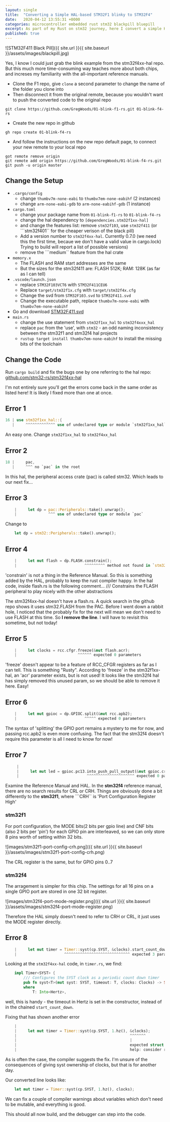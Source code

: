 ```yaml
---
layout: single
title:  "Converting a Simple HAL-based STM32F1 blinky to STM32F4"
date:   2020-04-12 13:55:31 +0000
categories: microcontroller embedded rust stm32 blackpill bluepill
excerpt: As part of my Rust on stm32 journey, here I convert a simple HAL based blinky program from the STM32F103 (Blue Pill) to the STM32F411 (Black Pill) before referring to the Reference Manual, PAC and HAL crates.
published: true
---
```


![STM32F411 Black Pill]({{ site.url }}{{ site.baseurl }}/assets/images/blackpill.jpg)

Yes, I know I could just grab the blink example from the stm32f4xx-hal repo. But this much more time-consuming way teaches more about both chips, and increses
my familiarity with the all-important reference manuals.

* Clone the F1 repo, give ```clone``` a second parameter to change the name of the folder you clone into
* Then disconnect it from the original remote, because you wouldn't want to push the converted code to the original repo

```shell
git clone https://github.com/GregWoods/01-blink-f1-rs.git 01-blink-f4-rs
```

* Create the new repo in github

```shell
gh repo create 01-blink-f4-rs
```

* And follow the instructions on the new repo default page, to connect your new remote to your local repo

```shell
got remote remove origin
git remote add origin https://github.com/GregWoods/01-blink-f4-rs.git
git push -u origin master
```

## Change the Setup

* ```.cargo/config```
  * change ```thumbv7m-none-eabi``` to ```thumbv7em-none-eabihf``` (2 instances)
  * change ```arm-none-eabi-gdb``` to ```arm-none-eabihf-gdb``` (1 instance)
* ```cargo.toml```
  * change your package name from ```01-blink-f1-rs``` to ```01-blink-f4-rs```
  * change the hal dependency to ```[dependencies.stm32f1xx-hal]```
  * and change the features list: remove ```stm32f103```, use ```stm32f411``` (or ```stm32f401`` for the cheaper verison of the black pill)
  * Add a version number to ```stm32f4xx-hal```. Currently 0.7.0 (we need this the first time, becaue we don't have a valid value in cargo.lock) Trying to build will report a list of possible versions)
  * remove the ```medium`` feature from the hal crate
* ```memory.x```
  * The FLASH and RAM start addresses are the same
  * But the sizes for the stm32f411 are: FLASH 512K; RAM: 128K  (as far as I can tell)
* ```.vscode/launch.json```
  * replace ```STM32F103VCT6``` with ```STM32F411CEU6```
  * Replace ```target/stm32f1x.cfg``` with ```target/stm32f4x.cfg```
  * Change the svd from ```STM32F103.svd``` to ```STM32F411.svd```
  * Change the executable path, replace ```thumbv7m-none-eabi``` with ```thumbv7em-none-eabihf```
* Go and download [STM32F411.svd](https://www.st.com/en/microcontrollers-microprocessors/stm32f411.html#resource)
* ```main.rs```
  * change the use statement from ```stm32f1xx_hal``` to ```stm32f4xxx_hal```
  * replace ```pac``` from the 'use', with ```stm32``` - an odd naming inconsistency between the stm32f1 and stm32f4 hal projects
  * ```rustup target install thumbv7em-none-eabihf``` to install the missing bits of the toolchain

## Change the Code

Run ```cargo build``` and fix the bugs one by one referring to the hal repo: [github.com/stm32-rs/stm32f4xx-hal](https://github.com/stm32-rs/stm32f4xx-hal)

I'm not entirely sure you'll get the errors come back in the same order as listed here! It is likely I fixed more than one at once.

## Error 1

```Rust
16 | use stm32f1xx_hal::{
   |     ^^^^^^^^^^^^^ use of undeclared type or module `stm32f1xx_hal`
```

An easy one. Change ```stm32f1xx_hal``` to ```stm32f4xx_hal```

## Error 2

```Rust
18 |     pac,
   |     ^^^ no `pac` in the root
```

In this hal, the peripheral access crate (pac) is called stm32.
Which leads to our next fix...

## Error 3

```Rust
    |     let dp = pac::Peripherals::take().unwrap();
    |              ^^^ use of undeclared type or module `pac`
```

Change to

```Rust
    let dp = stm32::Peripherals::take().unwrap();
````

## Error 4

```Rust
    |     let mut flash = dp.FLASH.constrain();
    |                              ^^^^^^^^^ method not found in `stm32f4::stm32f411::FLASH`
```

'constrain' is not a thing in the Reference Manual. So this is something added by the HAL, probably to keep the rust compiler happy. In the hal code, inside flash.rs is the following comment...
    /// Constrains the FLASH peripheral to play nicely with the other abstractions

The stm32f4xx-hal doesn't have a flash.rs. A quick search in the github repo shows it uses stm32.FLASH from the PAC.
Before I went down a rabbit hole, I noticed that the probably fix for the next will mean we don't need to use FLASH at this time.
So **I remove the line**. I will have to revisit this sometime, but not today!

## Error 5

```Rust
    |     let clocks = rcc.cfgr.freeze(&mut flash.acr);
    |                           ^^^^^^ expected 0 parameters
```

'freeze' doesn't appear to be a feature of RCC_CFGR registers as far as I can tell. This is something "Rusty".
According to 'freeze' in the stm32f1xx-hal, an 'acr' parameter exists, but is not used!
It looks like the stm32f4 hal has simply removed this unused param, so we should be able to remove it here. Easy!

## Error 6

```Rust
    |     let mut gpioc = dp.GPIOC.split(&mut rcc.apb2);
    |                              ^^^^^ expected 0 parameters
```

The syntax of 'splitting' the GPIO port remains a mystery to me for now, and passing rcc.apb2 is even more confusing. The fact that the stm32f4 doesn't require this parameter is all I need to know for now!

## Error 7

```Rust
     |
     |     let mut led = gpioc.pc13.into_push_pull_output(&mut gpioc.crh);
     |                              ^^^^^^^^^^^^^^^^^^^^^ expected 0 parameters
```

Examine the Reference Manual and HAL.
In the **stm32f4** reference manual, there are no search results for CRL or CRH. Things are obviously done a bit differently to the **stm32f1**, where ```CRH`` is 'Port Configuration Register High'

### stm32f1

For port configuration, the MODE bits(2 bits per gpio line) and CNF bits (also 2 bits per 'pin') for each GPIO pin are interleaved, so we can only store 8 pins worth of setting within 32 bits.

![images/stm32f1-port-config-crh.png]({{ site.url }}{{ site.baseurl }}/assets/images/stm32f1-port-config-crh.png)

The CRL register is the same, but for GPIO pins 0..7

### stm32f4

The arragement is simpler for this chip. The settings for all 16 pins on a single GPIO port are stored in one 32 bit register.

![images/stm32f4-port-mode-register.png]({{ site.url }}{{ site.baseurl }}/assets/images/stm32f4-port-mode-register.png)

Therefore the HAL simply doesn't need to refer to CRH or CRL, it just uses the MODE register directly.

## Error 8

```Rust
    |     let mut timer = Timer::syst(cp.SYST, &clocks).start_count_down(1.hz());
    |                     ^^^^^^^^^^^^^^^^^^^^^^^^^^^^^ expected 3 parameters
```

Looking at the ```stm32f4xx-hal``` code, in ```timer.rs```, we find:

```Rust
    impl Timer<SYST> {
        /// Configures the SYST clock as a periodic count down timer
        pub fn syst<T>(mut syst: SYST, timeout: T, clocks: Clocks) -> Self
        where
            T: Into<Hertz>,
```

well, this is handy - the timeout in Hertz is set in the constructor, instead of in the chained ```start_count_down```.

Fixing that has shown another error

```Rust
    |
    |     let mut timer = Timer::syst(cp.SYST, 1.hz(), &clocks);
    |                                                  ^^^^^^^
    |                                                  |
    |                                                  expected struct `stm32f4xx_hal::rcc::Clocks`, found `&stm32f4xx_hal::rcc::Clocks`
    |                                                  help: consider removing the borrow: `clocks`
```

As is often the case, the compiler suggests the fix. I'm unsure of the consequences of giving syst ownership of clocks, but that is for another day.

Our converted line looks like:

```Rust
    let mut timer = Timer::syst(cp.SYST, 1.hz(), clocks);
```

We can fix a couple of compiler warnings about variables which don't need to be mutable, and everything is good.

This should all now build, and the debugger can step into the code.

